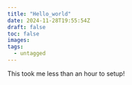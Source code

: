 ```yaml
---
title: "Hello_world"
date: 2024-11-28T19:55:54Z
draft: false
toc: false
images:
tags:
  - untagged
---
```


This took me less than an hour to setup!
